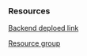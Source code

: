 ### Resources


[Backend deploed link](https://ally-agent-crm-cjgecca2a8c9hjfv.eastus2-01.azurewebsites.net/api/health)

[Resource group](https://portal.azure.com/#@NETORG17588829.onmicrosoft.com/resource/subscriptions/2728e36d-07f8-44c6-ad3b-294923f7587c/resourceGroups/ally-agent-crm_group/overview)